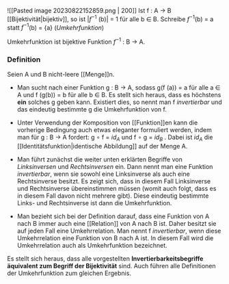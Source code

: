![[Pasted image 20230822152859.png | 200]]
Ist f : A → B [[Bijektivität|bijektiv]], so ist |$f^{−1}$ (b)| = 1 für alle b ∈ B. 
Schreibe $f^{−1}$(b) = a statt $f^{−1}$(b) = {a}   (*Umkehrfunktion*)

Umkehrfunktion ist bijektive Funktion $f^{−1}$ : B → A.

### Definition
Seien A und B nicht-leere [[Menge]]n. 

- Man sucht nach einer Funktion g : B → A, sodass g(f (a)) = a für alle a ∈ A und f (g(b)) = b für alle b ∈ B. Es stellt sich heraus, dass es höchstens **ein** solches g geben kann. Existiert dies, so nennt man f _invertierbar_ und das eindeutig bestimmte g die Umkehrfunktion von f.

- Unter Verwendung der Komposition von [[Funktion]]en kann die vorherige Bedingung auch etwas eleganter formuliert werden, indem man für g : B → A fordert: g ∘ f = $id_A$ und f ∘ g = $id_B$ . Dabei ist $id_A$ die [[Identitätsfunktion|identische Abbildung]] auf der Menge A.

- Man führt zunächst die weiter unten erklärten Begriffe von _Linksinversen_ und _Rechtsinversen_ ein. Dann nennt man eine Funktion _invertierbar_, wenn sie sowohl eine Linksinverse als auch eine Rechtsinverse besitzt. Es zeigt sich, dass in diesem Fall Linksinverse und Rechtsinverse übereinstimmen müssen (womit auch folgt, dass es in diesem Fall davon nicht mehrere gibt). Diese eindeutig bestimmte Links- und Rechtsinverse ist dann die Umkehrfunktion.

- Man bezieht sich bei der Definition darauf, dass eine Funktion von A nach B immer auch eine [[Relation]] von A nach B ist. Daher besitzt sie auf jeden Fall eine Umkehrrelation. Man nennt f _invertierbar_, wenn diese Umkehrrelation eine Funktion von B nach A ist. In diesem Fall wird die Umkehrrelation auch als Umkehrfunktion bezeichnet.

Es stellt sich heraus, dass alle vorgestellten **Invertierbarkeitsbegriffe äquivalent zum Begriff der Bijektivität** sind. Auch führen alle Definitionen der Umkehrfunktion zum gleichen Ergebnis.